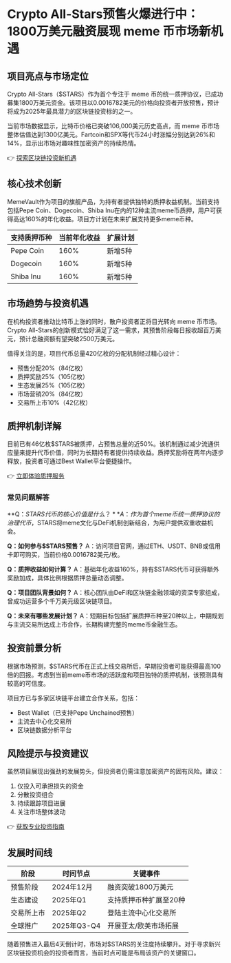 # Crypto All-Stars预售火爆进行中：1800万美元融资展现 meme 币市场新机遇

## 项目亮点与市场定位

Crypto All-Stars（$STARS）作为首个专注于 meme 币的统一质押协议，已成功募集1800万美元资金。该项目以0.0016782美元的价格向投资者开放预售，预计将成为2025年最具潜力的区块链投资标的之一。

当前市场数据显示，比特币价格已突破106,000美元历史高点，而 meme 币市场整体估值达到1300亿美元。Fartcoin和SPX等代币24小时涨幅分别达到26%和14%，显示出市场对趣味性加密资产的持续热情。

👉 [探索区块链投资新机遇](https://bit.ly/okx_welcome)

## 核心技术创新

MemeVault作为项目的旗舰产品，为持有者提供独特的质押收益机制。当前支持包括Pepe Coin、Dogecoin、Shiba Inu在内的12种主流meme币质押，用户可获得高达160%的年化收益。项目方计划在未来扩展支持更多meme币种。

| 支持质押币种 | 当前年化收益 | 扩展计划 |
|------------|-------------|---------|
| Pepe Coin  | 160%        | 新增5种 |
| Dogecoin   | 160%        | 新增5种 |
| Shiba Inu  | 160%        | 新增5种 |

## 市场趋势与投资机遇

在机构投资者推动比特币上涨的同时，散户投资者正将目光转向 meme 币市场。Crypto All-Stars的创新模式恰好满足了这一需求，其预售阶段每日报收超百万美元，预计总融资额有望突破2500万美元。

值得关注的是，项目代币总量420亿枚的分配机制经过精心设计：
- 预售分配20%（84亿枚）
- 质押奖励25%（105亿枚）
- 生态发展25%（105亿枚）
- 市场营销20%（84亿枚）
- 交易所上市10%（42亿枚）

## 质押机制详解

目前已有46亿枚$STARS被质押，占预售总量的近50%。该机制通过减少流通供应量来提升代币价值，同时为长期持有者提供持续收益。质押奖励将在两年内逐步释放，投资者可通过Best Wallet平台便捷操作。

👉 [立即体验质押服务](https://bit.ly/okx_welcome)

### 常见问题解答

**Q：$STARS代币的核心价值是什么？**
A：作为首个meme币统一质押协议的治理代币，$STARS将meme文化与DeFi机制创新结合，为用户提供双重收益机会。

**Q：如何参与$STARS预售？**
A：访问项目官网，通过ETH、USDT、BNB或信用卡即可购买，当前价格0.0016782美元/枚。

**Q：质押收益如何计算？**
A：基础年化收益160%，持有$STARS代币可获得额外奖励加成，具体比例根据质押总量动态调整。

**Q：项目团队背景如何？**
A：核心团队由DeFi和区块链金融领域的资深专家组成，曾成功运营多个千万美元级区块链项目。

**Q：未来有哪些发展计划？**
A：短期目标包括扩展质押币种至20种以上，中期规划与主流交易所达成上市合作，长期构建完整的meme币金融生态。

## 投资前景分析

根据市场预测，$STARS代币在正式上线交易所后，早期投资者可能获得最高100倍的回报。考虑到当前meme币市场的活跃度和项目独特的质押机制，该预测具有较高的可信度。

项目方已与多家区块链平台建立合作关系，包括：
- Best Wallet（已支持Pepe Unchained预售）
- 主流去中心化交易所
- 区块链数据分析平台

## 风险提示与投资建议

虽然项目展现出强劲的发展势头，但投资者仍需注意加密资产的固有风险。建议：
1. 仅投入可承担损失的资金
2. 分散投资组合
3. 持续跟踪项目进展
4. 关注市场整体波动

👉 [获取专业投资指南](https://bit.ly/okx_welcome)

## 发展时间线

| 阶段       | 时间节点     | 关键事件                 |
|------------|--------------|--------------------------|
| 预售阶段   | 2024年12月   | 融资突破1800万美元       |
| 生态建设   | 2025年Q1     | 支持质押币种扩展至20种   |
| 交易所上市 | 2025年Q2     | 登陆主流中心化交易所     |
| 全球推广   | 2025年Q3-Q4  | 开展亚太/欧美市场拓展    |

随着预售进入最后4天倒计时，市场对$STARS的关注度持续攀升。对于寻求新兴区块链投资机会的投资者而言，当前时点可能是布局该资产的关键窗口。